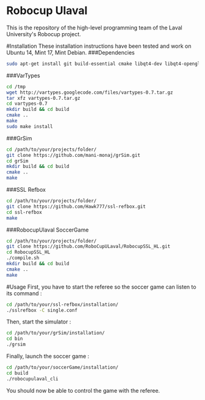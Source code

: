 Robocup Ulaval
===========
This is the repository of the high-level programming team of the Laval University's Robocup project.


#Installation
These installation instructions have been tested and work on Ubuntu 14, Mint 17, Mint Debian.
###Dependencies
```sh
sudo apt-get install git build-essential cmake libqt4-dev libqt4-opengl-dev libgl1-mesa-dev libglu1-mesa-dev protobuf-compiler libprotobuf-dev libode-dev libboost1.54-all-dev libgtkmm-2.4-dev
```

###VarTypes
```sh
cd /tmp
wget http://vartypes.googlecode.com/files/vartypes-0.7.tar.gz
tar xfz vartypes-0.7.tar.gz
cd vartypes-0.7
mkdir build && cd build
cmake ..
make 
sudo make install
```

###GrSim
```sh
cd /path/to/your/projects/folder/
git clone https://github.com/mani-monaj/grSim.git
cd grSim
mkdir build && cd build
cmake ..
make
```

###SSL Refbox
```sh
cd /path/to/your/projects/folder/
git clone https://github.com/Hawk777/ssl-refbox.git
cd ssl-refbox
make
```

###RobocupUlaval SoccerGame
```sh
cd /path/to/your/projects/folder/
git clone https://github.com/RoboCupULaval/RobocupSSL_HL.git
cd RobocupSSL_HL
./compile.sh
mkdir build && cd build
cmake ..
make
```

#Usage
First, you have to start the referee so the soccer game can listen to its command :

```sh
cd /path/to/your/ssl-refbox/installation/
./sslrefbox -C single.conf
```

Then, start the simulator :

```sh
cd /path/to/your/grSim/installation/
cd bin
./grsim
```

Finally, launch the soccer game :

```sh
cd /path/to/your/soccerGame/installation/
cd build
./robocupulaval_cli
```

You should now be able to control the game with the referee.